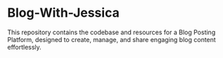 # Blog-With-Jessica
This repository contains the codebase and resources for a Blog Posting Platform, designed to create, manage, and share engaging blog content effortlessly.
